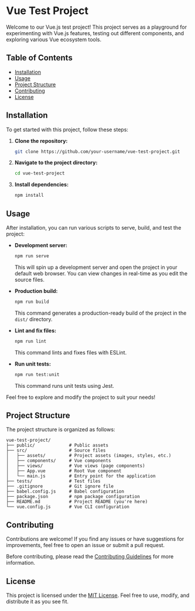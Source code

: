 # Vue Test Project

Welcome to our Vue.js test project! This project serves as a playground for experimenting with Vue.js features, testing out different components, and exploring various Vue ecosystem tools.

## Table of Contents

- [Installation](#installation)
- [Usage](#usage)
- [Project Structure](#project-structure)
- [Contributing](#contributing)
- [License](#license)

## Installation

To get started with this project, follow these steps:

1. **Clone the repository:**
   ```bash
   git clone https://github.com/your-username/vue-test-project.git
   ```

2. **Navigate to the project directory:**
   ```bash
   cd vue-test-project
   ```

3. **Install dependencies:**
   ```bash
   npm install
   ```

## Usage

After installation, you can run various scripts to serve, build, and test the project:

- **Development server:**
  ```bash
  npm run serve
  ```
  This will spin up a development server and open the project in your default web browser. You can view changes in real-time as you edit the source files.

- **Production build:**
  ```bash
  npm run build
  ```
  This command generates a production-ready build of the project in the `dist/` directory.

- **Lint and fix files:**
  ```bash
  npm run lint
  ```
  This command lints and fixes files with ESLint.

- **Run unit tests:**
  ```bash
  npm run test:unit
  ```
  This command runs unit tests using Jest.

Feel free to explore and modify the project to suit your needs!

## Project Structure

The project structure is organized as follows:

```
vue-test-project/
├── public/             # Public assets
├── src/                # Source files
│   ├── assets/         # Project assets (images, styles, etc.)
│   ├── components/     # Vue components
│   ├── views/          # Vue views (page components)
│   ├── App.vue         # Root Vue component
│   └── main.js         # Entry point for the application
├── tests/              # Test files
├── .gitignore          # Git ignore file
├── babel.config.js     # Babel configuration
├── package.json        # npm package configuration
├── README.md           # Project README (you're here)
└── vue.config.js       # Vue CLI configuration
```

## Contributing

Contributions are welcome! If you find any issues or have suggestions for improvements, feel free to open an issue or submit a pull request.

Before contributing, please read the [Contributing Guidelines](CONTRIBUTING.md) for more information.

## License

This project is licensed under the [MIT License](LICENSE). Feel free to use, modify, and distribute it as you see fit.
